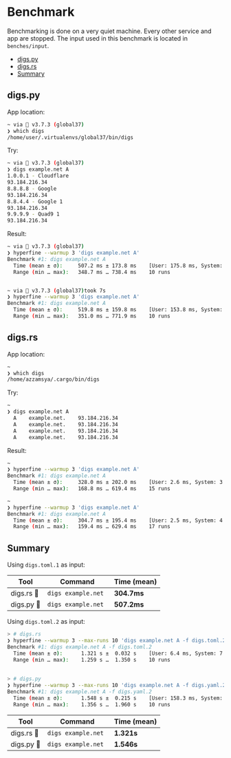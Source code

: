 # Benchmark

Benchmarking is done on a very quiet machine. Every other service and app are
stopped.
The input used in this benchmark is located in `benches/input`.

- [digs.py](#digspy)
- [digs.rs](#digsrs)
- [Summary](#summary)

## digs.py

App location:

``` bash
~ via 🐍 v3.7.3 (global37)
❯ which digs
/home/user/.virtualenvs/global37/bin/digs
```

Try:

``` bash
~ via 🐍 v3.7.3 (global37)
❯ digs example.net A
1.0.0.1 - Cloudflare
93.184.216.34
8.8.8.8 - Google
93.184.216.34
8.8.4.4 - Google 1
93.184.216.34
9.9.9.9 - Quad9 1
93.184.216.34
```

Result:

``` bash
~ via 🐍 v3.7.3 (global37)
❯ hyperfine --warmup 3 'digs example.net A'
Benchmark #1: digs example.net A
  Time (mean ± σ):     507.2 ms ± 173.8 ms    [User: 175.8 ms, System: 17.1 ms]
  Range (min … max):   348.7 ms … 738.4 ms    10 runs


~ via 🐍 v3.7.3 (global37)took 7s
❯ hyperfine --warmup 3 'digs example.net A'
Benchmark #1: digs example.net A
  Time (mean ± σ):     519.8 ms ± 159.8 ms    [User: 153.8 ms, System: 16.7 ms]
  Range (min … max):   351.0 ms … 771.9 ms    10 runs


```

## digs.rs

App location:

``` bash
~
❯ which digs
/home/azzamsya/.cargo/bin/digs
```

Try:

``` bash
~
❯ digs example.net A
  A    example.net.    93.184.216.34
  A    example.net.    93.184.216.34
  A    example.net.    93.184.216.34
  A    example.net.    93.184.216.34
```

Result:
``` bash
~
❯ hyperfine --warmup 3 'digs example.net A'
Benchmark #1: digs example.net A
  Time (mean ± σ):     328.0 ms ± 202.0 ms    [User: 2.6 ms, System: 3.8 ms]
  Range (min … max):   168.8 ms … 619.4 ms    15 runs

~ 
❯ hyperfine --warmup 3 'digs example.net A'
Benchmark #1: digs example.net A
  Time (mean ± σ):     304.7 ms ± 195.4 ms    [User: 2.5 ms, System: 4.1 ms]
  Range (min … max):   159.4 ms … 629.4 ms    17 runs


```

## Summary

Using `digs.toml.1` as input:

| Tool        | Command             | Time (mean) |
| ----        | -------             | ----------- |
| digs.rs  🦀 | `digs example.net ` | **304.7ms** |
| digs.py 🐍  | `digs example.net ` | **507.2ms** |


Using `digs.toml.2` as input:

``` bash
> # digs.rs
❯ hyperfine --warmup 3 --max-runs 10 'digs example.net A -f digs.toml.2'
Benchmark #1: digs example.net A -f digs.toml.2
  Time (mean ± σ):      1.321 s ±  0.032 s    [User: 6.4 ms, System: 7.7 ms]
  Range (min … max):    1.259 s …  1.350 s    10 runs
  
  
> # digs.py
❯ hyperfine --warmup 3 --max-runs 10 'digs example.net A -f digs.yaml.2'
Benchmark #1: digs example.net A -f digs.yaml.2
  Time (mean ± σ):      1.548 s ±  0.215 s    [User: 158.3 ms, System: 19.6 ms]
  Range (min … max):    1.356 s …  1.960 s    10 runs
```

| Tool        | Command             | Time (mean) |
| ----        | -------             | ----------- |
| digs.rs  🦀 | `digs example.net ` | **1.321s** |
| digs.py 🐍  | `digs example.net ` | **1.546s** |



